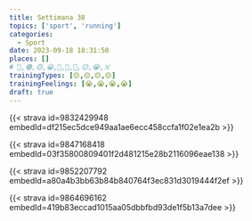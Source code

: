 ```yaml
---
title: Settimana 38
topics: ['sport', 'running']
categories:
  - Sport
date: 2023-09-18 18:31:50
places: []
# 🔴,🟢,🟡,😀,🙁,🫤,🙂,😐,😭,☠️
trainingTypes: [🟡,🟡,🟡,🟡]
trainingFeelings: [😭,😭,😭,😭]
draft: true
---
```

<!--more--> 


[//]: # ({{< figure src="20230912-activity-map.png" title="map" >}})


{{< strava id=9832429948 embedId=df215ec5dce949aa1ae6ecc458ccfa1f02e1ea2b >}}

[//]: # ({{< figure src="20230914-activity-map.png" title="map" >}})


{{< strava id=9847168418 embedId=03f35800809401f2d481215e28b2116096eae138 >}}

[//]: # ({{< figure src="20230915-activity-map.png" title="map" >}})


{{< strava id=9852207792 embedId=a80a4b3bb63b84b840764f3ec831d3019444f2ef >}}

[//]: # ({{< figure src="20230917-activity-map.png" title="map" >}})


{{< strava id=9864696162 embedId=419b83eccad1015aa05dbbfbd93de1f5b13a7dee >}}